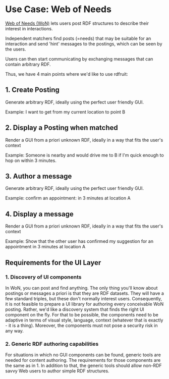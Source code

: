 # Use Case: Web of Needs

[Web of Needs (WoN)](https://matchat.org/) lets users post RDF structures to describe their interest in interactions. 

Independent matchers find posts (=needs) that may be suitable for an interaction and send 'hint' messages to the postings, which can be seen by the users.

Users can then start communicating by exchanging messages that can contain arbitrary RDF.

Thus, we have 4 main points where we'd like to use rdfruit:
## 1. Create Posting
Generate arbitrary RDF, ideally using the perfect user friendly GUI.

Example: I want to get from my current location to point B

## 2. Display a Posting when matched 
Render a GUI from a priori unknown RDF, ideally in a way that fits the user's context

Example: Someone is nearby and would drive me to B if I'm quick enough to hop on within 3 minutes.

## 3. Author a message 
Generate arbitrary RDF, ideally using the perfect user friendly GUI.

Example: confirm an appointment: in 3 minutes at location A

## 4. Display a message 
Render a GUI from a priori unknown RDF, ideally in a way that fits the user's context

Example: Show that the other user has confirmed my suggestion for an appointment in 3 minutes at location A


## Requirements for the UI Layer
### 1. Discovery of UI components
In WoN, you can post and find anything. The only thing you'll know about postings or messages a priori is that they are RDF datasets. They will have a few standard triples, but these don't normally interest users. Consequently, it is not feasible to prepare a UI library for authoring every conceivable WoN posting. Rather, we'd like a discovery system that finds the right UI component on the fly. For that to be possible, the components need to be adaptive in terms of visual style, language, context (whatever that is exactly - it is a thing). Moreover, the components must not pose a security risk in any way.

### 2. Generic RDF authoring capabilities
For situations in which no GUI components can be found, generic tools are needed for content authoring. The requirements for those components are the same as in 1. In addition to that, the generic tools should allow non-RDF savvy Web users to author simple RDF structures.

